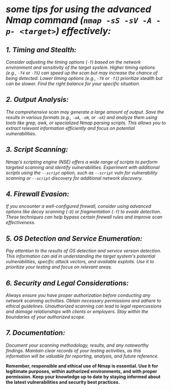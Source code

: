 # ***some tips for using the advanced Nmap command (`nmap -sS -sV -A -p- <target>`) effectively:***

## ***1. Timing and Stealth:***
*Consider adjusting the timing options (`-T`) based on the network environment and sensitivity of the target system. Higher timing options (e.g., `-T4` or `-T5`) can speed up the scan but may increase the chance of being detected. Lower timing options (e.g., `-T0` or `-T1`) prioritize stealth but can be slower. Find the right balance for your specific situation.*

## ***2. Output Analysis:***
*The comprehensive scan may generate a large amount of output. Save the results in various formats (e.g., `-oA`, `-oN`, or `-oX`) and analyze them using tools like grep, awk, or specialized Nmap parsing scripts. This allows you to extract relevant information efficiently and focus on potential vulnerabilities.*

## ***3. Script Scanning:***
*Nmap's scripting engine (NSE) offers a wide range of scripts to perform targeted scanning and identify vulnerabilities. Experiment with additional scripts using the `--script` option, such as `--script` vuln for vulnerability scanning or `--script` discovery for additional network discovery.*

## ***4. Firewall Evasion:***
*If you encounter a well-configured firewall, consider using advanced options like decoy scanning (`-D`) or fragmentation (`-f`) to evade detection. These techniques can help bypass certain firewall rules and improve scan effectiveness.*

## ***5. OS Detection and Service Enumeration:***
*Pay attention to the results of OS detection and service version detection. This information can aid in understanding the target system's potential vulnerabilities, specific attack vectors, and available exploits. Use it to prioritize your testing and focus on relevant areas.*

## ***6. Security and Legal Considerations:***
*Always ensure you have proper authorization before conducting any network scanning activities. Obtain necessary permissions and adhere to ethical guidelines. Unauthorized scanning can lead to legal repercussions and damage relationships with clients or employers. Stay within the boundaries of your authorized scope.*

## ***7. Documentation:***
*Document your scanning methodology, results, and any noteworthy findings. Maintain clear records of your testing activities, as this information will be valuable for reporting, analysis, and future reference.*

**Remember, responsible and ethical use of Nmap is essential. Use it for legitimate purposes, within authorized environments, and with proper permission. Keep your knowledge up to date by staying informed about the latest vulnerabilities and security best practices.**

